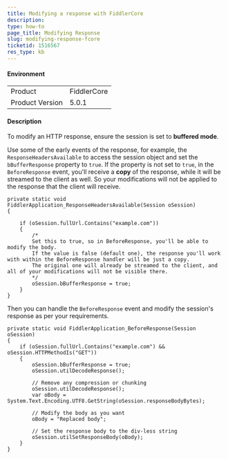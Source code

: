 ```yaml
---
title: Modifying a response with FiddlerCore
description: 
type: how-to
page_title: Modifying Response
slug: modifying-response-fcore
ticketid: 1516567
res_type: kb
---
```


#### Environment

|   |   |
|---|---|
| Product  | FiddlerCore  |
| Product Version | 5.0.1 |

#### Description

To modify an HTTP response, ensure the session is set to **buffered mode**. 

Use some of the early events of the response, for example, the `ResponseHeadersAvailable` to access the session object and set the `bBufferResponse` property to `true`. If the property is not set to `true`, in the `BeforeResponse` event, you'll receive a **copy** of the response, while it will be streamed to the client as well. So your modifications will not be applied to the response that the client will receive.

```CSharp
private static void FiddlerApplication_ResponseHeadersAvailable(Session oSession)
{

    if (oSession.fullUrl.Contains("example.com"))
    {
        /*
        Set this to true, so in BeforeResponse, you'll be able to modify the body.
        If the value is false (default one), the response you'll work with within the BeforeResponse handler will be just a copy. 
        The original one will already be streamed to the client, and all of your modifications will not be visible there.
        */
        oSession.bBufferResponse = true;
    }
}
```

Then you can handle the `BeforeResponse` event and modify the session's response as per your requirements.

```CSharp
private static void FiddlerApplication_BeforeResponse(Session oSession)
{
    if (oSession.fullUrl.Contains("example.com") && oSession.HTTPMethodIs("GET"))
    {
        oSession.bBufferResponse = true;
        oSession.utilDecodeResponse();

        // Remove any compression or chunking
        oSession.utilDecodeResponse();
        var oBody = System.Text.Encoding.UTF8.GetString(oSession.responseBodyBytes);

        // Modify the body as you want
        oBody = "Replaced body";

        // Set the response body to the div-less string
        oSession.utilSetResponseBody(oBody);
    }
}
```
